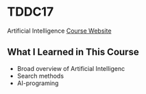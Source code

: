# TDDC17
Artificial Intelligence
[Course Website](https://www.ida.liu.se/~TDDC17/index.en.shtml)

## What I Learned in This Course
- Broad overview of Artificial Intelligenc
- Search methods
- AI-programing

